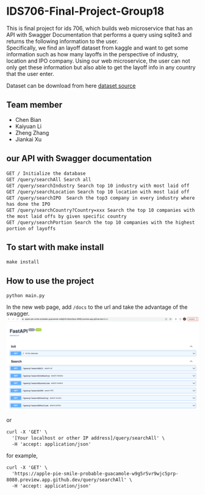 # IDS706-Final-Project-Group18
This is final project for ids 706, which builds web microservice that has an API with Swagger Documentation that performs a query using sqlite3 and returns the following information to the user.<br>
Specifically, we find an layoff dataset from kaggle and want to get some information such as how many layoffs in the perspective of industry, location and IPO company. Using our web microservice, the user can not only get these information but also able to get the layoff info in any country that the user enter.

Dataset can be download from here [dataset source](https://www.kaggle.com/datasets/theakhilb/layoffs-data-2022)

## Team member
- Chen Bian<br>
- Kaiyuan Li<br>
- Zheng Zhang<br>
- Jiankai Xu<br>

## our API with Swagger documentation
```
GET / Initialize the database
GET /query/searchAll Search all
GET /query/searchIndustry Search top 10 industry with most laid off 
GET /query/searchLocation Search top 10 location with most laid off
GET /query/searchIPO  Search the top3 company in every industry where has done the IPO
GET /query/searchCountry?Country=xxx Search the top 10 companies with the most laid offs by given specific country 
GET /query/searchPortion Search the top 10 companies with the highest portion of layoffs
```

## To start with make install
```
make install
```

## How to use the project
```
python main.py
```

In the new web page, add `/docs` to the url and take the advantage of the swagger.
![docs](/home/picture/docs.png)

or 

```
curl -X 'GET' \
  '[Your localhost or other IP address]/query/searchAll' \
  -H 'accept: application/json'
```
for example,
```
curl -X 'GET' \
  'https://apple-pie-smile-probable-guacamole-w9g5r5vr9wjc5prp-8080.preview.app.github.dev/query/searchAll' \
  -H 'accept: application/json'
```



